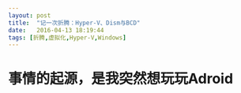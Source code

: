 ```yaml
---
layout: post
title:  "记一次折腾：Hyper-V、Dism与BCD"
date:   2016-04-13 18:19:44
tags: [折腾,虚拟化,Hyper-V,Windows]
---
```


# 事情的起源，是我突然想玩玩Adroid